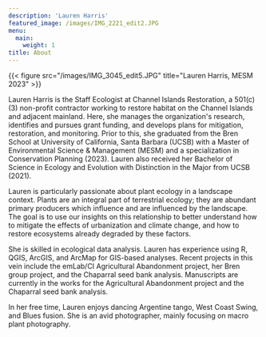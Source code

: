 ```yaml
---
description: 'Lauren Harris'
featured_image: /images/IMG_2221_edit2.JPG
menu:
  main:
    weight: 1
title: About
---
```

{{< figure src="/images/IMG_3045_edit5.JPG" title="Lauren Harris, MESM 2023" >}}

Lauren Harris is the Staff Ecologist at Channel Islands Restoration, a 501(c)(3) non-profit contractor working to restore habitat on the Channel Islands and adjacent mainland. Here, she manages the organization's research, identifies and pursues grant funding, and develops plans for mitigation, restoration, and monitoring. Prior to this, she graduated from the Bren School at University of California, Santa Barbara (UCSB) with a Master of Environmental Science & Management (MESM) and a specialization in Conservation Planning (2023). Lauren also received her Bachelor of Science in Ecology and Evolution with Distinction in the Major from UCSB (2021).

Lauren is particularly passionate about plant ecology in a landscape context. Plants are an integral part of terrestrial ecology; they are abundant primary producers which influence and are influenced by the landscape. The goal is to use our insights on this relationship to better understand how to mitigate the effects of urbanization and climate change, and how to restore ecosystems already degraded by these factors. 

She is skilled in ecological data analysis. Lauren has experience using R, QGIS, ArcGIS, and ArcMap for GIS-based analyses. Recent projects in this vein include the emLab/CI Agricultural Abandonment project, her Bren group project, and the Chaparral seed bank analysis. Manuscripts are currently in the works for the Agricultural Abandonment project and the Chaparral seed bank analysis.

In her free time, Lauren enjoys dancing Argentine tango, West Coast Swing, and Blues fusion. She is an avid photographer, mainly focusing on macro plant photography. 
